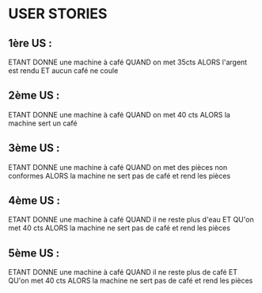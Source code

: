 
USER STORIES
===============

1ère US :
---------------	
ETANT DONNE une machine à café
QUAND  on met 35cts
ALORS l'argent est rendu
ET aucun café ne coule

2ème US :
---------------	
ETANT DONNE une machine à café
QUAND on met 40 cts
ALORS la machine sert un café

3ème US :
---------------	
ETANT DONNE une machine à café
QUAND on met des pièces non conformes
ALORS la machine ne sert pas de café et rend les pièces

4ème US : 
---------------	
ETANT DONNE une machine à café
QUAND il ne reste plus d'eau
ET QU'on met 40 cts
ALORS la machine ne sert pas de café et rend les pièces

5ème US :
---------------	
ETANT DONNE une machine à café
QUAND il ne reste plus de café
ET QU'on met 40 cts
ALORS la machine ne sert pas de café et rend les pièces
